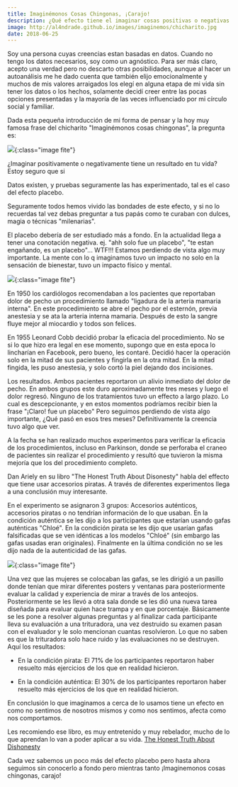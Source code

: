 ```yaml
---
title: Imaginémonos Cosas Chingonas, ¡Carajo!
description: ¿Qué efecto tiene el imaginar cosas positivas o negativas en nuestra vida?
image: http://al4ndrade.github.io/images/imaginemos/chicharito.jpg
date: 2018-06-25
---
```


Soy una persona cuyas creencias estan basadas en datos. Cuando no tengo los datos necesarios, soy como un agnóstico. Para ser más claro, acepto una verdad pero no descarto otras posibilidades, aunque al hacer un autoanálisis me he dado cuenta que también elijo emocionalmente y muchos de mis valores arraigados los elegí en alguna etapa de mi vida sin tener los datos o los hechos, solamente decidí creer entre las pocas opciones presentadas y la mayoría de las veces influenciado por mi círculo social y familiar.

Dada esta pequeña introducción de mi forma de pensar y la hoy muy famosa frase del chicharito "Imaginémonos cosas chingonas", la pregunta es:

![]({{site.baseurl}}/images/imaginemos/chicharito.jpg){:class="image fite"}

¿Imaginar positivamente o negativamente tiene un resultado en tu vida?
Estoy seguro que si

Datos existen, y pruebas seguramente las has experimentado, tal es el caso del efecto placebo.

Seguramente todos hemos vivido las bondades de este efecto, y si no lo recuerdas tal vez debas preguntar a tus papás como te curaban con dulces, magia o técnicas "milenarias".

El placebo debería de ser estudiado más a fondo. En la actualidad llega a tener una conotación negativa. ej. "ahh solo fue un placebo", "te estan engañando, es un placebo"... WTF!!! Estamos perdiendo de vista algo muy importante. La mente con lo q imaginamos tuvo un impacto no solo en la sensación de bienestar, tuvo un impacto físico y mental.

![]({{site.baseurl}}/images/imaginemos/placebo.jpg){:class="image fite"}

En 1950 los cardiólogos recomendaban a los pacientes que reportaban dolor de pecho un procedimiento llamado "ligadura de la arteria mamaria interna". En este procedimiento se abre el pecho por el esternón, previa anestesia y se ata la arteria interna mamaria. Después de esto la sangre fluye mejor al miocardio y todos son felices. 

En 1955 Leonard Cobb decidió probar la eficacia del procedimiento.  No se si lo que hizo era legal en ese momento, supongo que en esta epoca lo lincharían en Facebook, pero bueno, les contaré. Decidió hacer la operación solo en la mitad de sus pacientes y fingirla en la otra mitad.  En la mitad fingida, les puso anestesia, y solo cortó la piel dejando dos incisiones. 

Los resultados. Ambos pacientes reportaron un alivio inmediato del dolor de pecho. En ambos grupos este duro aproximadamente tres meses y luego el dolor regresó. Ninguno de los tratamientos tuvo un effecto a largo plazo.
Lo cual es descepcionante, y en estos momentos podríamos recibir bien la frase "¡Claro! fue un placebo"
Pero seguimos perdiendo de vista algo importante, ¿Qué pasó en esos tres meses? Definitivamente la creencia tuvo algo que ver.

A la fecha se han realizado muchos experimentos para verificar la eficacia de los procedimientos, incluso en Parkinson, donde se perforaba el craneo de pacientes sin realizar el procedimiento y resultó que tuvieron la misma mejoría que los del procedimiento completo.

Dan Ariely en su libro "The Honest Truth About Disonesty" habla del effecto que tiene usar accesorios piratas. A través de diferentes experimentos llega a una conclusión muy interesante. 

En el experimento se asignaron 3 grupos: Accesorios auténticos, accesorios piratas o no tendrían información de lo que usaban. En la condición auténtica se les dijo a los participantes que estarían usando gafas auténticas "Chloé".
En la condición pirata se les dijo que usarían gafas falsificadas que se ven idénticas a los modelos "Chloé" (sin embargo las gafas usadas eran originales). Finalmente en la última condición no se les dijo nada de la autenticidad de las gafas.

![]({{site.baseurl}}/images/imaginemos/gafas.jpg){:class="image fite"}

Una vez que las mujeres se colocaban las gafas, se les dirigió a un pasillo donde tenían que mirar diferentes posters y ventanas para posteriormente evaluar la calidad y experiencia de mirar a través de los anteojos. Posteriormente se les llevó a otra sala donde se les dió una nueva tarea diseñada para evaluar quien hace trampa y en que porcentaje. Básicamente se les pone a resolver algunas preguntas y al finalizar cada participante lleva su evaluación a una trituradora, una vez destruido su examen pasan con el evaluador y le solo mencionan cuantas resolvieron. Lo que no saben es que la trituradora solo hace ruido y las evaluaciones no se destruyen. Aquí los resultados:

- En la condición pirata: El 71% de los participantes reportaron haber resuelto más ejercicios de los que en realidad hicieron.

- En la condición auténtica: El 30% de los participantes reportaron haber resuelto más ejercicios de los que en realidad hicieron.

En conclusión lo que imaginamos a cerca de lo usamos tiene un efecto en como no sentimos de nosotros mismos y como nos sentimos, afecta como nos comportamos.

Les recomiendo ese libro, es muy entretenido y muy rebelador, mucho de lo que aprendan lo van a poder aplicar a su vida. <a href="https://www.amazon.com.mx/Honest-Truth-About-Dishonesty-Everyone-especially/dp/0062183613" target="_blank">The Honest Truth About Dishonesty</a>

Cada vez sabemos un poco más del efecto placebo pero hasta ahora seguimos sin conocerlo a fondo pero mientras tanto ¡Imaginemonos cosas chingonas, carajo!





